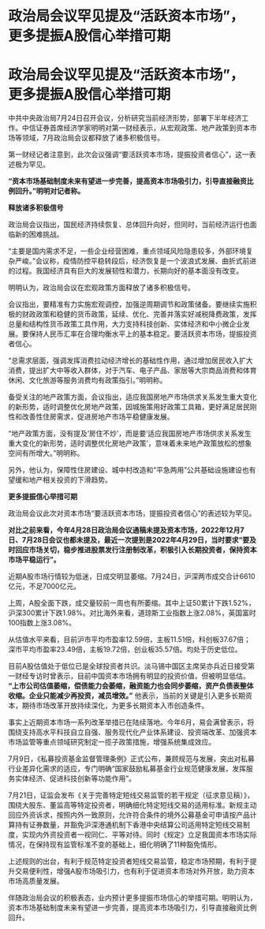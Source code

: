 # 政治局会议罕见提及“活跃资本市场”，更多提振A股信心举措可期

# 政治局会议罕见提及“活跃资本市场”，更多提振A股信心举措可期

中共中央政治局7月24日召开会议，分析研究当前经济形势，部署下半年经济工作。中信证券首席经济学家明明对第一财经表示，从宏观政策、地产政策到资本市场等领域，7月政治局会议都释放了诸多积极信号。

第一财经记者注意到，此次会议强调“要活跃资本市场，提振投资者信心”，这一表述极为罕见。

**“资本市场基础制度未来有望进一步完善，提高资本市场吸引力，引导直接融资比例回升。”明明对记者称。**

**释放诸多积极信号**

政治局会议指出，国民经济持续恢复、总体回升向好，但同时，当前经济运行也面临新的困难挑战。

“主要是国内需求不足，一些企业经营困难，重点领域风险隐患较多，外部环境复杂严峻。”会议称，疫情防控平稳转段后，经济恢复是一个波浪式发展、曲折式前进的过程。我国经济具有巨大的发展韧性和潜力，长期向好的基本面没有改变。

明明认为，政治局会议在宏观政策方面释放了诸多积极信号。

会议指出，要精准有力实施宏观调控，加强逆周期调节和政策储备。要继续实施积极的财政政策和稳健的货币政策，延续、优化、完善并落实好减税降费政策，发挥总量和结构性货币政策工具作用，大力支持科技创新、实体经济和中小微企业发展。要保持人民币汇率在合理均衡水平上的基本稳定。要活跃资本市场，提振投资者信心。

“总需求层面，强调发挥消费拉动经济增长的基础性作用，通过增加居民收入扩大消费，提出扩大中等收入群体，对于汽车、电子产品、家居等大宗商品消费和体育休闲、文化旅游等服务消费均有政策指引。”明明称。

备受关注的地产政策方面，会议指出，适应我国房地产市场供求关系发生重大变化的新形势，适时调整优化房地产政策，因城施策用好政策工具箱，更好满足居民刚性和改善性住房需求，促进房地产市场平稳健康发展。

“地产政策方面，没有提及‘房住不炒’，而是要‘适应我国房地产市场供求关系发生重大变化的新形势，适时调整优化房地产政策’，意味着未来地产政策放松的想象空间有所增大。”明明称。

另外，他认为，保障性住房建设、城中村改造和“平急两用”公共基础设施建设也有望缓和地产相关投资的下滑趋势。

**更多提振信心举措可期**

政治局会议此次对资本市场“要活跃资本市场，提振投资者信心”的表述较为罕见。

**对比之前来看，今年4月28日政治局会议通稿未提及资本市场，2022年12月7日、7月28日会议也都未提及，最近一次提到是2022年4月29日，当时要求“要及时回应市场关切，稳步推进股票发行注册制改革，积极引入长期投资者，保持资本市场平稳运行”。**

近期A股市场行情较为低迷，日成交明显萎缩。7月24日，沪深两市成交合计6610亿元，不足7000亿元。

上周，A股全面下跌，成交量较前一周也有所萎缩。其中上证50累计下跌1.52%，沪深300累计下跌1.98%。对比海外来看，道琼斯工业指数上涨2.08%，英国富时100指数上涨3.08%。

从估值水平来看，目前沪市平均市盈率12.59倍，主板11.51倍，科创板37.67倍；深市平均市盈率23.49倍，主板19.72倍，创业板35.57倍。均处于历史低位。

目前A股估值处于低位已是全球投资者共识。淡马锡中国区主席吴亦兵近日接受第一财经专访时曾表示，目前中国资本市场拥有明显的投资价值，但被明显低估。
**“上市公司估值萎缩，偿债能力会萎缩，融资能力也会同步萎缩，资产负债表整体收缩。企业只能减少再投资，减员增效。”**
他表示，当前的关键是引入更多长期资本，期待市场改革开放持续深化，为更多长期资本入市创造条件。

事实上近期资本市场一系列改革举措已在陆续落地。今年6月，易会满曾表示，将围绕支持高水平科技自立自强、服务现代化产业体系建设、投资端改革、加强资本市场监管等重点领域研究制定一揽子政策措施，增强系统集成效应。

7月9日，《私募投资基金监督管理条例》正式公布，兼顾规范与发展，突出对私募行业差异化需求的适应，专门明确“国家鼓励私募基金行业规范健康发展，发挥服务实体经济、促进科技创新等功能作用”。

7月21日，证监会发布《关于完善特定短线交易监管的若干规定（征求意见稿）》，围绕大股东、董监高等特定投资者，明确细化特定短线交易的适用标准。新规主动回应外资诉求，按照内外一致原则，允许符合条件的境外公募基金可申请按产品计算持有证券数量，并豁免沪深港通机制下香港中央结算公司适用特定短线交易制度，实现内外资投资者一视同仁、平等对待。同时《规定》立足我国资本市场实际情况，在保持现有监管标准不变的基础上，细化明确了11种豁免情形。

上述规则的出台，有利于规范特定投资者短线交易监管，稳定市场预期，有利于提升交易便利性，增强A股市场吸引力，也有利于促进资本市场对外开放，助力资本市场高质量发展。

伴随政治局会议的积极表态，业内预计更多提振市场信心的举措可期。明明认为，资本市场基础制度未来有望进一步完善，提高资本市场吸引力，引导直接融资比例回升。

